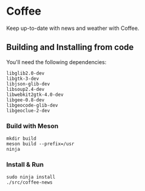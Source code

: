 # Coffee

Keep up-to-date with news and weather with Coffee.

## Building and Installing from code

You'll need the following dependencies:

	libglib2.0-dev
	libgtk-3-dev
	libjson-glib-dev
	libsoup2.4-dev
	libwebkit2gtk-4.0-dev
	libgee-0.8-dev
	libgeocode-glib-dev
	libgeoclue-2-dev

### Build with Meson 

	mkdir build
	meson build --prefix=/usr
	ninja

### Install & Run

	sudo ninja install
	./src/coffee-news